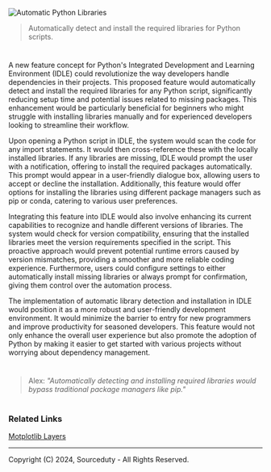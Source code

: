 ![Automatic Python Libraries](https://github.com/sourceduty/Automatic_Libraries/assets/123030236/071435ce-7f45-470d-a340-5f378642990b)

> Automatically detect and install the required libraries for Python scripts.

#

A new feature concept for Python's Integrated Development and Learning Environment (IDLE) could revolutionize the way developers handle dependencies in their projects. This proposed feature would automatically detect and install the required libraries for any Python script, significantly reducing setup time and potential issues related to missing packages. This enhancement would be particularly beneficial for beginners who might struggle with installing libraries manually and for experienced developers looking to streamline their workflow.

Upon opening a Python script in IDLE, the system would scan the code for any import statements. It would then cross-reference these with the locally installed libraries. If any libraries are missing, IDLE would prompt the user with a notification, offering to install the required packages automatically. This prompt would appear in a user-friendly dialogue box, allowing users to accept or decline the installation. Additionally, this feature would offer options for installing the libraries using different package managers such as pip or conda, catering to various user preferences.

Integrating this feature into IDLE would also involve enhancing its current capabilities to recognize and handle different versions of libraries. The system would check for version compatibility, ensuring that the installed libraries meet the version requirements specified in the script. This proactive approach would prevent potential runtime errors caused by version mismatches, providing a smoother and more reliable coding experience. Furthermore, users could configure settings to either automatically install missing libraries or always prompt for confirmation, giving them control over the automation process.

The implementation of automatic library detection and installation in IDLE would position it as a more robust and user-friendly development environment. It would minimize the barrier to entry for new programmers and improve productivity for seasoned developers. This feature would not only enhance the overall user experience but also promote the adoption of Python by making it easier to get started with various projects without worrying about dependency management.

#

> Alex: *"Automatically detecting and installing required libraries would bypass traditional package managers like pip."*

#
### Related Links

[Motplotlib Layers](https://github.com/sourceduty/Matplotlib_Layers)

***
Copyright (C) 2024, Sourceduty - All Rights Reserved.
